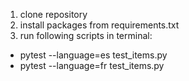 1. clone repository
2. install packages from requirements.txt
3. run following scripts in terminal: 
- pytest --language=es test_items.py 
- pytest --language=fr test_items.py